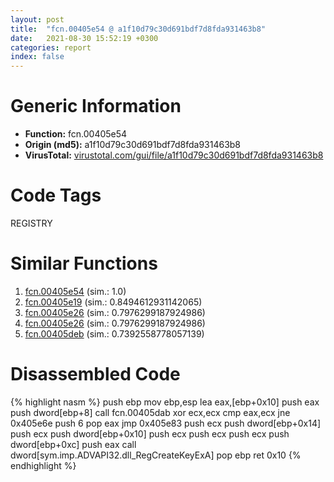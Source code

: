 ```yaml
---
layout: post
title:  "fcn.00405e54 @ a1f10d79c30d691bdf7d8fda931463b8"
date:   2021-08-30 15:52:19 +0300
categories: report
index: false
---
```


# Generic Information
- **Function:** fcn.00405e54
- **Origin (md5):** a1f10d79c30d691bdf7d8fda931463b8
- **VirusTotal:** [virustotal.com/gui/file/a1f10d79c30d691bdf7d8fda931463b8][virustotal_ref]

# Code Tags
<span class="tag" id="REGISTRY">REGISTRY</span>


# Similar Functions

1. [fcn.00405e54][similar_1_ref] (sim.: 1.0)
2. [fcn.00405e19][similar_2_ref] (sim.: 0.8494612931142065)
3. [fcn.00405e26][similar_3_ref] (sim.: 0.7976299187924986)
4. [fcn.00405e26][similar_4_ref] (sim.: 0.7976299187924986)
5. [fcn.00405deb][similar_5_ref] (sim.: 0.7392558778057139)


# Disassembled Code

{% highlight nasm %}
push ebp
mov ebp,esp
lea eax,[ebp+0x10]
push eax
push dword[ebp+8]
call fcn.00405dab
xor ecx,ecx
cmp eax,ecx
jne 0x405e6e
push 6
pop eax
jmp 0x405e83
push ecx
push dword[ebp+0x14]
push ecx
push dword[ebp+0x10]
push ecx
push ecx
push ecx
push dword[ebp+0xc]
push eax
call dword[sym.imp.ADVAPI32.dll_RegCreateKeyExA]
pop ebp
ret 0x10
{% endhighlight %}


[similar_1_ref]: /report/fcn.00405e54@510c8408eb3f0420e19240592ddc0b5b
[similar_2_ref]: /report/fcn.00405e19@84dc68a2818105dbfcb17693062b25c0
[similar_3_ref]: /report/fcn.00405e26@510c8408eb3f0420e19240592ddc0b5b
[similar_4_ref]: /report/fcn.00405e26@a1f10d79c30d691bdf7d8fda931463b8
[similar_5_ref]: /report/fcn.00405deb@84dc68a2818105dbfcb17693062b25c0
[virustotal_ref]: https://www.virustotal.com/gui/file/a1f10d79c30d691bdf7d8fda931463b8